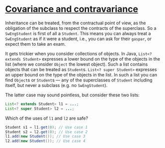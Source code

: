 # [Covariance and contravariance](https://en.wikipedia.org/wiki/Covariance_and_contravariance_(computer_science))
Inheritance can be treated, from the contractual point of view, as the obligation of the subclass to respect the contracts of the superclass.
So a `SwEngStudent` is first of all a `Student`.
This means you can always treat a `SwEngStudent` as if it were a student, i.e., you can ask for their `gaspar`, or expect them to take an exam.

It gets trickier when you consider collections of objects.
In Java, `List<? extends Student>` expresses a lower bound on the type of the objects in the list (where we consider `Object` the lowest object).
Such a list contains objects that can be treated as `Student`s.
`List<? super Student>` expresses an upper bound on the type of the objects in the list.
In such a list you can find `Object`s or `Student`s — any of the superclasses of `Student` including itself, but never a subclass (e.g. no `SwEngStudent`).

The latter case may sound pointless, but consider these two lists:

```java
List<? extends Student> l1 = ...;
List<? super Student> l2 = ...;
```

Which of the uses of `l1` and `l2` are safe?

```java
Student s1 = l1.get(0); // Use case 1
Student s2 = l2.get(0); // Use case 2
l1.add(new Student()); // Use case 3
l2.add(new Student()); // Use case 4
```
